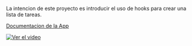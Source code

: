 

La intencion de este proyecto es introducir el uso de hooks
para crear una lista de tareas. 

[Documentacion de la App](doc/React-TodoApp.pdf)

[![Ver el video](doc/video_prev.gif)](https://youtu.be/QDAQWScQcnc )